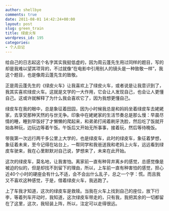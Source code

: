 ```yaml
---
author: shellbye
comments: true
date: 2011-08-01 14:42:24+00:00
layout: post
slug: green_train
title: 绿皮火车
wordpress_id: 195
categories:
- 个人日记
---
```


给自己的日志起这个名字其实我挺低虚的，因为周云蓬先生用过同样的题目，写的却是我难以望其项背的，不过就像“在电影中引用别人的镜头是一种致敬一样”，我这个题目，也是像周云蓬先生的致敬。  
  
正是周云蓬先生的《绿皮火车》让我喜欢上了绿皮火车，或者说是让我意识到了，我其实喜欢绿皮火车。这就是文学的一大作用，它会让人发现自己，也会让人更懂自己。这或许就解释了为什么我会喜欢它了，因为我想更懂自己。  
  
绿皮车在我的眼中，总是象征着田园，因为小时候我总是和妈妈坐着绿皮车去姥姥家，去享受那种天然的与世无争。印象中在姥姥家的生活节奏总是那么慢：早晨尽情的睡，睡到早饭好了才懒懒的爬起来，和弟弟打闹着刷牙洗脸，然后吃了饭就开始各种玩，边玩边等着午饭。午饭后又开始无所事事，接着玩，然后等待晚饭。  
  
带我第一次远行两千多公里上大学的，也是绿皮车，此时的绿皮车，象征着梦想，象征着未来，至今记得在站台上，一帮同学和我爸送我和老妈上火车，远远看到绿皮车驶来，我在心里默默对自己说，梦想来了，未来在此开始。  
  
这次的绿皮车，莫名地，让我害怕。离家前一直有种背井离乡的感觉，总感觉像是被迫的似的，但是却找不到留下的理由，所以，上车前一直有种害怕的感觉，担心近40个小时的硬座会有什么不适，会不会出什么乱子，总之一个字：慌。而且我又不喜欢这种感觉，于是，借着绿皮火车，我逃跑了。  
  
上了车我才知道，这次的绿皮车是救赎。当我在火车上找到自己的座位，放下行李，等着列车开动时，我知道，这次绿皮车带走的，只有我，我把其余的一切都留在了这里，这次，我轻装上阵，所以，注定可以走得很远。
